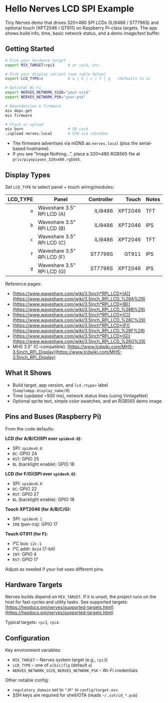 # Hello Nerves LCD SPI Example

Tiny Nerves demo that drives 320×480 SPI LCDs (ILI9486 / ST7796S) and optional
touch (XPT2046 / GT911) on Raspberry Pi–class targets. The app shows build
info, time, basic network status, and a demo image/text buffer.

## Getting Started

```bash
# Pick your hardware target
export MIX_TARGET=rpi3      # or rpi4, etc.

# Pick your display variant (see table below)
export LCD_TYPE=c           # a | b | c | f | g   (defaults to a)

# Optional Wi-Fi
export NERVES_NETWORK_SSID="your-ssid"
export NERVES_NETWORK_PSK="your-psk"

# Dependencies & firmware
mix deps.get
mix firmware

# Flash or upload
mix burn                    # SD card
./upload nerves.local       # OTA via ssh/mdns
```

- The firmware advertises via mDNS as `nerves.local` (plus the serial-based hostname).
- If you see “Image Nothing…”, place a 320×480 RGB565 file at `priv/piyopiyoex_320x480.rgb565`.

## Display Types

Set `LCD_TYPE` to select panel + touch wiring/modules:

| LCD_TYPE | Panel                      | Controller |   Touch | Notes |
| -------: | -------------------------- | ---------: | ------: | ----- |
|      `a` | Waveshare 3.5" RPi LCD (A) |    ILI9486 | XPT2046 | TFT   |
|      `b` | Waveshare 3.5" RPi LCD (B) |    ILI9486 | XPT2046 | IPS   |
|      `c` | Waveshare 3.5" RPi LCD (C) |    ILI9486 | XPT2046 | TFT   |
|      `f` | Waveshare 3.5" RPi LCD (F) |    ST7796S |   GT911 | IPS   |
|      `g` | Waveshare 3.5" RPi LCD (G) |    ST7796S | XPT2046 | IPS   |

Reference pages:

- [https://www.waveshare.com/wiki/3.5inch*RPi_LCD*(A)](https://www.waveshare.com/wiki/3.5inch_RPi_LCD_%28A%29)
- [https://www.waveshare.com/wiki/3.5inch*RPi_LCD*(B)](https://www.waveshare.com/wiki/3.5inch_RPi_LCD_%28B%29)
- [https://www.waveshare.com/wiki/3.5inch*RPi_LCD*(C)](https://www.waveshare.com/wiki/3.5inch_RPi_LCD_%28C%29)
- [https://www.waveshare.com/wiki/3.5inch*RPi_LCD*(F)](https://www.waveshare.com/wiki/3.5inch_RPi_LCD_%28F%29)
- [https://www.waveshare.com/wiki/3.5inch*RPi_LCD*(G)](https://www.waveshare.com/wiki/3.5inch_RPi_LCD_%28G%29)
- MHS 3.5" (C-compatible): [https://www.lcdwiki.com/MHS-3.5inch_RPi_Display](https://www.lcdwiki.com/MHS-3.5inch_RPi_Display)

## What It Shows

- Build target, app version, and `lcd_<type>` label (`SampleApp.display_name/0`)
- Time (updated ~500 ms), network status lines (using VintageNet)
- Optional sprite text, simple color swatches, and an RGB565 demo image

## Pins and Buses (Raspberry Pi)

From the code defaults:

**LCD (for A/B/C)(SPI over `spidev0.0`):**

- SPI: `spidev0.0`
- `DC`: GPIO 24
- `RST`: GPIO 25
- `BL` (backlight enable): GPIO 18

**LCD (for F/G)(SPI over `spidev0.0`):**

- SPI: `spidev0.0`
- `DC`: GPIO 22
- `RST`: GPIO 27
- `BL` (backlight enable): GPIO 18

**Touch XPT2046 (for A/B/C/G):**

- SPI: `spidev0.1`
- `IRQ` (pen-irq): GPIO 17

**Touch GT911 (for F):**

- I²C bus: `i2c-1`
- I²C addr: `0x14` (7-bit)
- `INT`: GPIO 4
- `RST`: GPIO 17

Adjust as needed if your hat uses different pins.

## Hardware Targets

Nerves builds depend on `MIX_TARGET`. If it is unset, the project runs on the host for fast cycles and utility tasks. See supported targets:
[https://hexdocs.pm/nerves/supported-targets.html](https://hexdocs.pm/nerves/supported-targets.html)

Typical targets: `rpi3`, `rpi4`.

## Configuration

Key environment variables:

- `MIX_TARGET` – Nerves system target (e.g., `rpi3`)
- `LCD_TYPE` – one of `a|b|c|f|g` (default `a`)
- `NERVES_NETWORK_SSID`, `NERVES_NETWORK_PSK` – Wi-Fi credentials

Other notable config:

- `regulatory_domain` set to `"JP"` in `config/target.exs`
- SSH keys are required for shell/OTA (reads `~/.ssh/id_*.pub`)
